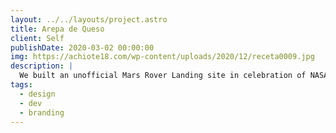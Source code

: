 ```yaml
---
layout: ../../layouts/project.astro
title: Arepa de Queso
client: Self
publishDate: 2020-03-02 00:00:00
img: https://achiote18.com/wp-content/uploads/2020/12/receta0009.jpg
description: |
  We built an unofficial Mars Rover Landing site in celebration of NASA’s Perseverance Rover.
tags:
  - design
  - dev
  - branding
---
```

